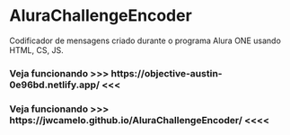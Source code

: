 # AluraChallengeEncoder
Codificador de mensagens criado durante o programa Alura ONE usando HTML, CS, JS.
<h3> Veja funcionando >>> https://objective-austin-0e96bd.netlify.app/ <<< </h3>
  <h3> Veja funcionando >>> https://jwcamelo.github.io/AluraChallengeEncoder/ <<<< </h3>
